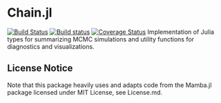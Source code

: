 # Chain.jl
[![Build Status](https://travis-ci.org/TuringLang/Chain.jl.svg?branch=master)](https://travis-ci.org/TuringLang/Chain.jl)
[![Build status](https://ci.appveyor.com/api/projects/status/f9bs9jjpakyp1t59/branch/master?svg=true)](https://ci.appveyor.com/project/trappmartin/chain-jl/branch/master)
[![Coverage Status](https://coveralls.io/repos/github/TuringLang/Chain.jl/badge.svg?branch=master)](https://coveralls.io/github/TuringLang/Chain.jl?branch=master)
Implementation of Julia types for summarizing MCMC simulations and utility functions for diagnostics and visualizations. 

## License Notice
Note that this package heavily uses and adapts code from the Mamba.jl package licensed under MIT License, see License.md.
